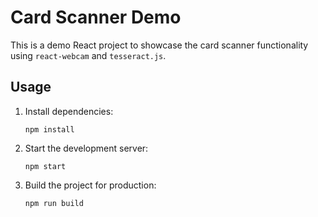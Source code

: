 
# Card Scanner Demo

This is a demo React project to showcase the card scanner functionality using `react-webcam` and `tesseract.js`.

## Usage

1. Install dependencies:
   ```
   npm install
   ```

2. Start the development server:
   ```
   npm start
   ```

3. Build the project for production:
   ```
   npm run build
   ```
